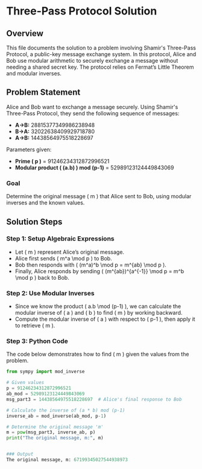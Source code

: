 # Three-Pass Protocol Solution

## Overview
This file documents the solution to a problem involving Shamir's Three-Pass Protocol, a public-key message exchange system. In this protocol, Alice and Bob use modular arithmetic to securely exchange a message without needing a shared secret key. The protocol relies on Fermat’s Little Theorem and modular inverses.

## Problem Statement
Alice and Bob want to exchange a message securely. Using Shamir's Three-Pass Protocol, they send the following sequence of messages:
- **A->B:** 28815377349986238948
- **B->A:** 32022638409929718780
- **A->B:** 14438564975518228697

Parameters given:
- **Prime \( p \)** = 91246234312872996521
- **Modular product \( (a.b) \) mod (p-1)** = 52989123124449843069

### Goal
Determine the original message \( m \) that Alice sent to Bob, using modular inverses and the known values.

## Solution Steps

### Step 1: Setup Algebraic Expressions
   - Let \( m \) represent Alice’s original message.
   - Alice first sends \( m^a \mod p \) to Bob.
   - Bob then responds with \( (m^a)^b \mod p = m^{ab} \mod p \).
   - Finally, Alice responds by sending \( (m^{ab})^{a^{-1}} \mod p = m^b \mod p \) back to Bob.

### Step 2: Use Modular Inverses
   - Since we know the product \( a.b \mod (p-1) \), we can calculate the modular inverse of \( a \) and \( b \) to find \( m \) by working backward.
   - Compute the modular inverse of \( a \) with respect to \( p-1 \), then apply it to retrieve \( m \).

### Step 3: Python Code
The code below demonstrates how to find \( m \) given the values from the problem.

```python
from sympy import mod_inverse

# Given values
p = 91246234312872996521
ab_mod = 52989123124449843069
msg_part3 = 14438564975518228697  # Alice's final response to Bob

# Calculate the inverse of (a * b) mod (p-1)
inverse_ab = mod_inverse(ab_mod, p-1)

# Determine the original message 'm'
m = pow(msg_part3, inverse_ab, p)
print("The original message, m:", m)


### Output
The original message, m: 67199345027544938973
